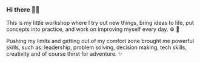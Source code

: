 ### Hi there 👋🏻
This is my little workshop where I try out new things, bring ideas to life, put concepts into practice, and work on improving myself every day. ⚙️ 🔨

Pushing my limits and getting out of my comfort zone brought me powerful skills, such as: leadership, problem solving, decision making, tech skills, creativity and of course thirst for adventure. ✨


<!--
**waelkarman/waelkarman** is a ✨ _special_ ✨ repository because its `README.md` (this file) appears on your GitHub profile.

Here are some ideas to get you started:

- 🔭 I’m currently working on ...
- 🌱 I’m currently learning ...
- 👯 I’m looking to collaborate on ...
- 🤔 I’m looking for help with ...
- 💬 Ask me about ...
- 📫 How to reach me: ...
- 😄 Pronouns: ...
- ⚡ Fun fact: ...
-->
